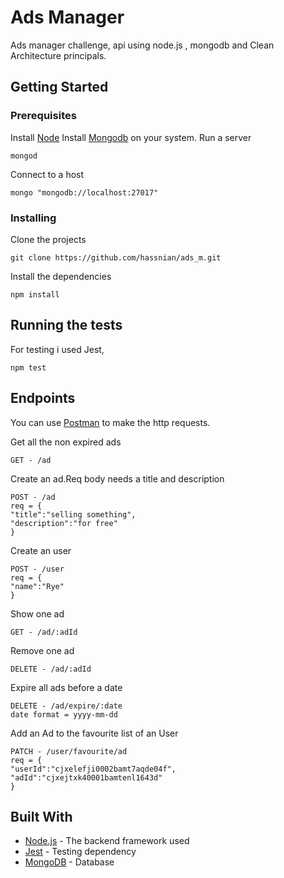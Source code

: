 # Ads Manager

Ads manager challenge, api using node.js , mongodb and  Clean Architecture principals. 

## Getting Started


### Prerequisites
Install [Node](https://nodejs.org/es/) 
Install [Mongodb](https://www.mongodb.com/download-center) on your system.
Run a server

```
mongod
```
Connect to a host
```
mongo "mongodb://localhost:27017"
```


### Installing

Clone the projects

```
git clone https://github.com/hassnian/ads_m.git
```

Install the  dependencies

```
npm install
```


## Running the tests

For testing i used Jest,

```
npm test
```

## Endpoints
You can use [Postman](https://www.getpostman.com/) to make the http requests.

Get all the non expired ads
```
GET - /ad  
```
Create an ad.Req body needs a title and description
```
POST - /ad
req = {
"title":"selling something",
"description":"for free"
}
```
Create an user
```
POST - /user
req = {
"name":"Rye"
}
```
Show one ad
```
GET - /ad/:adId  
```
Remove one ad
```
DELETE - /ad/:adId  
```
Expire all ads before a date
```
DELETE - /ad/expire/:date 
date format = yyyy-mm-dd
```
Add an Ad to the favourite list of an User
```
PATCH - /user/favourite/ad
req = {
"userId":"cjxelefji0002bamt7aqde04f",
"adId":"cjxejtxk40001bamtenl1643d"
}
```  

## Built With

* [Node.js](https://nodejs.org/es/) - The backend framework used
* [Jest](https://jestjs.io/) - Testing dependency 
* [MongoDB](https://www.mongodb.com/download-center) - Database



